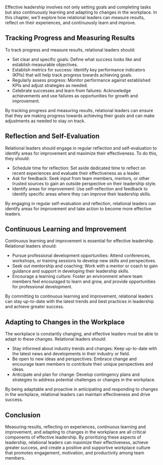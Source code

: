 
Effective leadership involves not only setting goals and completing tasks but also continuously learning and adapting to changes in the workplace. In this chapter, we'll explore how relational leaders can measure results, reflect on their experiences, and continuously learn and improve.

Tracking Progress and Measuring Results
---------------------------------------

To track progress and measure results, relational leaders should:

* Set clear and specific goals: Define what success looks like and establish measurable objectives.
* Establish metrics for success: Identify key performance indicators (KPIs) that will help track progress towards achieving goals.
* Regularly assess progress: Monitor performance against established KPIs and adjust strategies as needed.
* Celebrate successes and learn from failures: Acknowledge achievements and use failures as opportunities for growth and improvement.

By tracking progress and measuring results, relational leaders can ensure that they are making progress towards achieving their goals and can make adjustments as needed to stay on track.

Reflection and Self-Evaluation
------------------------------

Relational leaders should engage in regular reflection and self-evaluation to identify areas for improvement and maximize their effectiveness. To do this, they should:

* Schedule time for reflection: Set aside dedicated time to reflect on recent experiences and evaluate their effectiveness as a leader.
* Ask for feedback: Seek input from team members, mentors, or other trusted sources to gain an outside perspective on their leadership style.
* Identify areas for improvement: Use self-reflection and feedback to identify specific areas where they can improve their leadership skills.

By engaging in regular self-evaluation and reflection, relational leaders can identify areas for improvement and take action to become more effective leaders.

Continuous Learning and Improvement
-----------------------------------

Continuous learning and improvement is essential for effective leadership. Relational leaders should:

* Pursue professional development opportunities: Attend conferences, workshops, or training sessions to develop new skills and perspectives.
* Seek out mentorship and coaching: Work with a mentor or coach to gain guidance and support in developing their leadership skills.
* Encourage a learning culture: Foster an environment where team members feel encouraged to learn and grow, and provide opportunities for professional development.

By committing to continuous learning and improvement, relational leaders can stay up-to-date with the latest trends and best practices in leadership and achieve greater success.

Adapting to Changes in the Workplace
------------------------------------

The workplace is constantly changing, and effective leaders must be able to adapt to these changes. Relational leaders should:

* Stay informed about industry trends and changes: Keep up-to-date with the latest news and developments in their industry or field.
* Be open to new ideas and perspectives: Embrace change and encourage team members to contribute their unique perspectives and ideas.
* Anticipate and plan for change: Develop contingency plans and strategies to address potential challenges or changes in the workplace.

By being adaptable and proactive in anticipating and responding to changes in the workplace, relational leaders can maintain effectiveness and drive success.

Conclusion
----------

Measuring results, reflecting on experiences, continuous learning and improvement, and adapting to changes in the workplace are all critical components of effective leadership. By prioritizing these aspects of leadership, relational leaders can maximize their effectiveness, achieve greater success, and create a positive and supportive workplace culture that promotes engagement, motivation, and productivity among team members.
